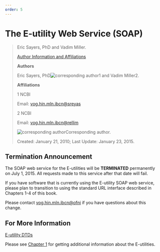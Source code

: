 ```yaml
---
order: 5
---
```


# The E-utility Web Service (SOAP)

> Eric Sayers, PhD and Vadim Miller.
>
> [Author Information and Affiliations](https://www.ncbi.nlm.nih.gov/books/NBK43082/#__NBK43082_ai__)
>
> **Authors**
>
> Eric Sayers, PhD![corresponding author](https://www.ncbi.nlm.nih.gov/corehtml/pmc/pmcgifs/corrauth.gif)1 and Vadim Miller2.
>
> **Affiliations**
>
> 1 NCBI
>
> Email: [vog.hin.mln.ibcn@sreyas](mailto:dev@null)
>
> 2 NCBI
>
> Email: [vog.hin.mln.ibcn@rellim](mailto:dev@null)
>
> ![corresponding author](https://www.ncbi.nlm.nih.gov/corehtml/pmc/pmcgifs/corrauth.gif)Corresponding author.
>
> Created: January 21, 2010; Last Update: January 23, 2015.

## Termination Announcement

The SOAP web service for the E-utilities will be **TERMINATED** permanently on July 1, 2015. All requests made to this service after that date will fail.

If you have software that is currently using the E-utility SOAP web service, please plan to transition to using the standard URL interface described in Chapters 1-4 of this book.

Please contact [vog.hin.mln.ibcn@ofni](mailto:dev@null) if you have questions about this change.

## For More Information

[E-utility DTDs](https://www.ncbi.nlm.nih.gov/books/n/helpeutils/chapter4/#chapter4.Eutility_DTDs)

Please see [Chapter 1](https://www.ncbi.nlm.nih.gov/books/n/helpeutils/chapter1/#chapter1.For_More_Information_8) for getting additional information about the E-utilities.